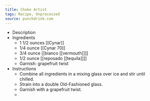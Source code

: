 ```yaml
---
title: Choke Artist
tags: Recipe, Unprocessed
source: punchdrink.com
---
```


- Description
- Ingredients
	- 1 1/2 ounces [[Cynar]]
	- 1/4 ounce [[Cynar 70]]
	- 3/4 ounce [[bianco [[vermouth]]]]
	- 1/2 ounce [[reposado [[tequila]]]]
	- Garnish: grapefruit twist
- Instructions
	- Combine all ingredients in a mixing glass over ice and stir until chilled.
	- Strain into a double Old-Fashioned glass.
	- Garnish with a grapefruit twist.
	-